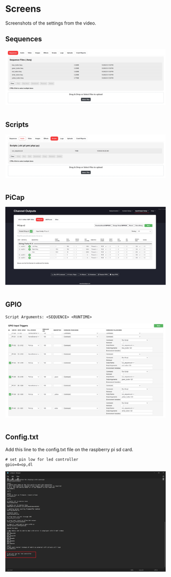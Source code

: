 # Screens

Screenshots of the settings from the video.


## Sequences

<img src=https://github.com/DnG-Crafts/Selfie-Wings/blob/main/Pi-Cap/Screens/Sequences.jpg><br>
<br>
## Scripts

<img src=https://github.com/DnG-Crafts/Selfie-Wings/blob/main/Pi-Cap/Screens/Scripts.jpg><br>
<br>
## PiCap

<img src=https://github.com/DnG-Crafts/Selfie-Wings/blob/main/Pi-Cap/Screens/PiCap_v2.jpg><br>
<br>
## GPIO

```
Script Arguments: <SEQUENCE> <RUNTIME>
```

<img src=https://github.com/DnG-Crafts/Selfie-Wings/blob/main/Pi-Cap/Screens/GPIO.jpg><br>
<br>
## Config.txt

Add this line to the config.txt file on the raspberry pi sd card.
```
# set pin low for led controller
gpio=4=op,dl
```

<img src=https://github.com/DnG-Crafts/Selfie-Wings/blob/main/Pi-Cap/Screens/Config.jpg><br>







